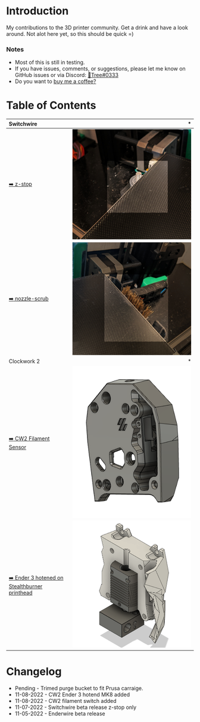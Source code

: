 # Introduction
My contributions to the 3D printer community. Get a drink and have a look around. Not alot here yet, so this should be quick =)


### Notes
- Most of this is still in testing.
- If you have issues, comments, or suggestions, please let me know on GitHub issues or via Discord: [:page_facing_up:Tree#0333](https://discordapp.com/users/934247044569264239)
- Do you want to [buy me a coffee?](https://www.paypal.com/paypalme/DustinRange)

# Table of Contents
Switchwire | *
:--- | ---:
[:arrow_right: z-stop](/z-stop/) | [![](/images/z-stop.jpg)](/z-stop/)
[:arrow_right: nozzle-scrub](/nozzle-scrub/) | [![](/images/nozzle-scrub.jpg)](/nozzle-scrub/)
Clockwork 2 | *
[:arrow_right: CW2 Filament Sensor](/CW2-FRS/) | [![](/CW2-FRS/images/CW2-FRS-whole.PNG)](/CW2-FRS/)
[:arrow_right: Ender 3 hotened on Stealthburner printhead](/CW2-SB-MK8/) | [![](/CW2-SB-MK8/images/sb-mk8-rear-cw2.PNG)](/CW2-SB-MK8/)

# Changelog
- Pending - Trimed purge bucket to fit Prusa carraige.
- 11-08-2022 - CW2 Ender 3 hotend MK8 added
- 11-08-2022 - CW2 filament switch added
- 11-07-2022 - Switchwire beta release z-stop only
- 11-05-2022 - Enderwire beta release
